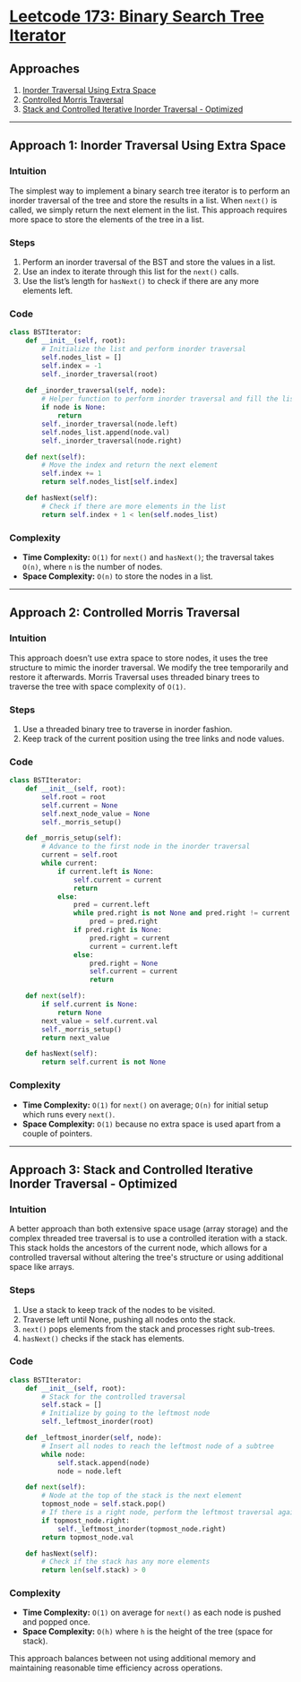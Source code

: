 # [Leetcode 173: Binary Search Tree Iterator](https://leetcode.com/problems/binary-search-tree-iterator/)

## Approaches
1. [Inorder Traversal Using Extra Space](#approach-1-inorder-traversal-using-extra-space)
2. [Controlled Morris Traversal](#approach-2-controlled-morris-traversal)
3. [Stack and Controlled Iterative Inorder Traversal - Optimized](#approach-3-stack-and-controlled-iterative-inorder-traversal---optimized)

---

## Approach 1: Inorder Traversal Using Extra Space

### Intuition
The simplest way to implement a binary search tree iterator is to perform an inorder traversal of the tree and store the results in a list. When `next()` is called, we simply return the next element in the list. This approach requires more space to store the elements of the tree in a list.

### Steps
1. Perform an inorder traversal of the BST and store the values in a list.
2. Use an index to iterate through this list for the `next()` calls.
3. Use the list’s length for `hasNext()` to check if there are any more elements left.

### Code
```python
class BSTIterator:
    def __init__(self, root):
        # Initialize the list and perform inorder traversal
        self.nodes_list = []
        self.index = -1
        self._inorder_traversal(root)
    
    def _inorder_traversal(self, node):
        # Helper function to perform inorder traversal and fill the list
        if node is None:
            return
        self._inorder_traversal(node.left)
        self.nodes_list.append(node.val)
        self._inorder_traversal(node.right)

    def next(self):
        # Move the index and return the next element
        self.index += 1
        return self.nodes_list[self.index]

    def hasNext(self):
        # Check if there are more elements in the list
        return self.index + 1 < len(self.nodes_list)
```

### Complexity
- **Time Complexity:** `O(1)` for `next()` and `hasNext()`; the traversal takes `O(n)`, where `n` is the number of nodes.
- **Space Complexity:** `O(n)` to store the nodes in a list.

---

## Approach 2: Controlled Morris Traversal

### Intuition
This approach doesn’t use extra space to store nodes, it uses the tree structure to mimic the inorder traversal. We modify the tree temporarily and restore it afterwards. Morris Traversal uses threaded binary trees to traverse the tree with space complexity of `O(1)`.

### Steps
1. Use a threaded binary tree to traverse in inorder fashion.
2. Keep track of the current position using the tree links and node values.

### Code
```python
class BSTIterator:
    def __init__(self, root):
        self.root = root
        self.current = None
        self.next_node_value = None
        self._morris_setup()

    def _morris_setup(self):
        # Advance to the first node in the inorder traversal
        current = self.root
        while current:
            if current.left is None:
                self.current = current
                return
            else:
                pred = current.left
                while pred.right is not None and pred.right != current:
                    pred = pred.right
                if pred.right is None:
                    pred.right = current
                    current = current.left
                else:
                    pred.right = None
                    self.current = current
                    return

    def next(self):
        if self.current is None:
            return None
        next_value = self.current.val
        self._morris_setup()
        return next_value

    def hasNext(self):
        return self.current is not None
```

### Complexity
- **Time Complexity:** `O(1)` for `next()` on average; `O(n)` for initial setup which runs every `next()`.
- **Space Complexity:** `O(1)` because no extra space is used apart from a couple of pointers.

---

## Approach 3: Stack and Controlled Iterative Inorder Traversal - Optimized

### Intuition
A better approach than both extensive space usage (array storage) and the complex threaded tree traversal is to use a controlled iteration with a stack. This stack holds the ancestors of the current node, which allows for a controlled traversal without altering the tree's structure or using additional space like arrays.

### Steps
1. Use a stack to keep track of the nodes to be visited.
2. Traverse left until None, pushing all nodes onto the stack.
3. `next()` pops elements from the stack and processes right sub-trees.
4. `hasNext()` checks if the stack has elements.

### Code
```python
class BSTIterator:
    def __init__(self, root):
        # Stack for the controlled traversal
        self.stack = []
        # Initialize by going to the leftmost node
        self._leftmost_inorder(root)

    def _leftmost_inorder(self, node):
        # Insert all nodes to reach the leftmost node of a subtree
        while node:
            self.stack.append(node)
            node = node.left

    def next(self):
        # Node at the top of the stack is the next element
        topmost_node = self.stack.pop()
        # If there is a right node, perform the leftmost traversal again
        if topmost_node.right:
            self._leftmost_inorder(topmost_node.right)
        return topmost_node.val

    def hasNext(self):
        # Check if the stack has any more elements
        return len(self.stack) > 0
```

### Complexity
- **Time Complexity:** `O(1)` on average for `next()` as each node is pushed and popped once.
- **Space Complexity:** `O(h)` where `h` is the height of the tree (space for stack).

This approach balances between not using additional memory and maintaining reasonable time efficiency across operations.

